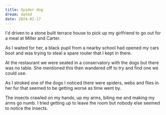 ```yaml
---
title: Spider dog
dream: dated
date: 2024-02-17
---
```


I'd driven to a stone built terrace house to pick up my girlfriend to go out for a meal at Miller and Carter.

As I waited for her, a black pupil from a nearby school had opened my cars boot and was trying to steal a spare router that I kept in there.

At the restaurant we were seated in a conservatory with the dogs but there was no table. She mentioned this then wandered off to try and find one we could use.

As I stroked one of the dogs <!-- Moss --> I noticed there were spiders, webs and flies in her fur that seemed to be getting worse as time went by.

The insects crawled on my hands, up my arms, biting me and making my arms go numb. I tried getting up to leave the room but nobody else seemed to notice the insects.